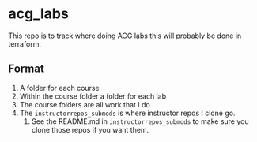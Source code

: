 # acg_labs

This repo is to track where doing ACG labs this will probably be done in terraform.

## Format

1) A folder for each course
2) Within the course folder a folder for each lab
3) The course folders are all work that I do
4) The `instructorrepos_submods` is where instructor repos I clone go.
    1) See the README.md in `instructorrepos_submods` to make sure you clone those repos if you want them.
